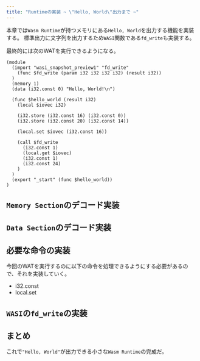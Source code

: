 ```yaml
---
title: "Runtimeの実装 ~ \"Hello, World\"出力まで ~"
---
```


本章では`Wasm Runtime`が持つメモリにある`Hello, World`を出力する機能を実装する。
標準出力に文字列を出力するため`WASI`関数である`fd_write`も実装する。

最終的には次のWATを実行できるようになる。

```WAT:src/fixtures/hello_world.wat
(module
  (import "wasi_snapshot_preview1" "fd_write"
    (func $fd_write (param i32 i32 i32 i32) (result i32))
  )
  (memory 1)
  (data (i32.const 0) "Hello, World!\n")

  (func $hello_world (result i32)
    (local $iovec i32)

    (i32.store (i32.const 16) (i32.const 0))
    (i32.store (i32.const 20) (i32.const 14))

    (local.set $iovec (i32.const 16))

    (call $fd_write
      (i32.const 1)
      (local.get $iovec)
      (i32.const 1)
      (i32.const 24)
    )
  )
  (export "_start" (func $hello_world))
)
```

## `Memory Section`のデコード実装


## `Data Section`のデコード実装


## 必要な命令の実装

今回のWATを実行するのに以下の命令を処理できるようにする必要があるので、それを実装していく。

- i32.const
- local.set

## `WASI`の`fd_write`の実装

## まとめ
これで`"Hello, World"`が出力できる小さな`Wasm Runtime`の完成だ。
